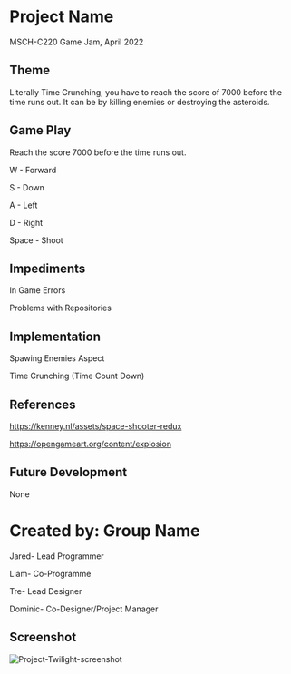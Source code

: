 # Project Name
MSCH-C220 Game Jam, April 2022

## Theme
Literally Time Crunching, you have to reach the score of 7000 before the time runs out. It can be by killing enemies or destroying the asteroids. 

## Game Play
Reach the score 7000 before the time runs out. 

W - Forward

S - Down

A - Left

D - Right

Space - Shoot

## Impediments

In Game Errors

Problems with Repositories

## Implementation

Spawing Enemies Aspect

Time Crunching (Time Count Down)


## References

https://kenney.nl/assets/space-shooter-redux

https://opengameart.org/content/explosion



## Future Development

None

# Created by: Group Name

Jared- Lead Programmer

Liam- Co-Programme

Tre- Lead Designer

Dominic- Co-Designer/Project Manager

## Screenshot

![Project-Twilight-screenshot](https://user-images.githubusercontent.com/97576070/164565059-ba1a570d-b057-4306-9115-60824782eb9e.png)
